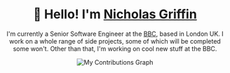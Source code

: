 <h1 align="center">
  👋 Hello! I'm <a href="https://nicholasgriffin.dev" target="_blank">Nicholas Griffin</a>
</h1>

<p align="center">
  I'm currently a Senior Software Engineer at the <a href="http://github.com/bbc">BBC</a>, based in London UK. I work on a whole range of side projects, some of which will be completed some won't. Other than that, I'm working on cool new stuff at the BBC.
</p>

<p align="center">
  <img src="https://nicholasgriffintn.github.io/nicholasgriffintn/github-contribution-snake.svg" alt="My Contributions Graph" />
</p>
